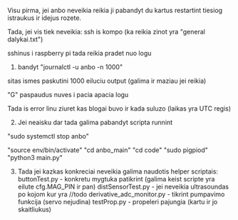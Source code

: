 Visu pirma, jei anbo neveikia reikia ji pabandyt du kartus restartint tiesiog istraukus ir idejus rozete.




Tada, jei vis tiek neveikia:
ssh is kompo (ka reikia zinot yra "general dalykai.txt")



sshinus i raspberry pi tada reikia pradet nuo logu


1. bandyt "journalctl -u anbo -n 1000"

sitas ismes paskutini 1000 eiluciu output (galima ir maziau jei reikia) 

"G" paspaudus nuves i pacia apacia logu


Tada is error linu ziuret kas blogai buvo ir kada suluzo (laikas yra UTC regis)

2. Jei neaisku dar tada galima pabandyt scripta runnint 

"sudo systemctl stop anbo"

"source env/bin/activate"
"cd anbo_main"
"cd code"
"sudo pigpiod"
"python3 main.py"



3. Tada jei kazkas konkreciai neveikia galima naudotis helper scriptais:
buttonTest.py - konkretu mygtuka patikrint (galima keist scripte yra eilute cfg.MAG_PIN ir pan)
distSensorTest.py - jei neveikia ultrasoundas po kojom kur yra //todo
derivative_adc_monitor.py - tikrint pumpavimo funkcija (servo nejudina)
testProp.py - propeleri pajungia (kartu ir jo skaitliukus)








